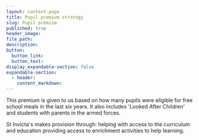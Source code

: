 ```yaml
---
layout: content-page
title: Pupil premium strategy
slug: Pupil premium
published: true
header_image:
file_path:
description:
button:
  button_link:
  button_text:
display_expandable-section: false
expandable-section:
  - header:
    content_markdown:
---
```

This premium is given to us based on how many pupils were eligible for free school meals in the last six years. It also includes 'Looked After Children' and students with parents in the armed forces.

St Invicta's makes provision through:
helping with access to the curriculum and education
providing access to enrichment activities to help learning.